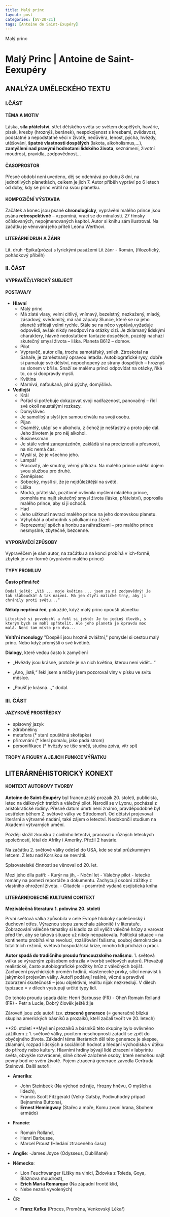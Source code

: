 ```yaml
---
title: Malý princ
layout: post
categories: [SV-20-21]
tags: [Antoine de Saint-Exupéry]
---
```


Malý princ

# Malý Princ | Antoine de Saint-Eexupéry

## ANALÝZA UMĚLECKÉHO TEXTU

### I.ČÁST

#### TÉMA A MOTIV

Láska, **síla přátelství**, střet dětského světa se světem dospělých, havárie, písek, kresby (hroznýš, beránek), nespokojenost s kresbami, zvědavost, podstatné a nepodstatné věci v životě, nedůvěra, lenost, pýcha, hvězdy, utěšování, **špatné vlastnosti dospělých** (lakota, alkoholismus,...), **zamyšlení nad pravými hodnotami lidského života**, seznámení, životní moudrost, pravidla, zodpovědnost...

#### ČASOPROSTOR

Přesné období není uvedeno, děj se odehrává po dobu 8 dní, na
jednotlivých planetkách, celkem je jich 7. Autor příběh vypráví po 6
letech od doby, kdy se princ vrátil na svou planetku.

#### KOMPOZIČNÍ VÝSTAVBA

Začátek a konec jsou psané **chronologicky**, vyprávění malého prince jsou
psána **retrospektivně** – vzpomíná, vrací se do minulosti. 27 římsky
očíslovaných, nepojmenovaných kapitol. Autor si knihu sám ilustroval.
Na začátku je věnování jeho příteli Leónu Werthovi.

#### LITERÁRNÍ DRUH A ŽÁNR

Lit. druh -Epika(próza) s lyrickými pasážemi
Lit žánr - Román, (filozofický, pohádkový příběh)

### II. ČÁST

#### VYPRAVĚČ/LYRICKÝ SUBJECT

#### POSTAVA/Y

- **Hlavní**
    - Malý princ
    - Má zlaté vlasy, velmi citlivý, vnímavý, bezelstný, nezkažený,
        mladý, zásadový, svědomitý, má rád západy Slunce, které se na
        jeho planetě střídají velmi rychle. Stále se na něco
        vyptává,vyžaduje odpovědi, avšak nikdy neodpoví na otázky
        cizí. Je zklamaný lidskými charaktery, hlavně nedostatkem
        fantazie dospělých, později nachází skutečný smysl života –
        liška. Planeta B612 – domov.
    - Pilot
    - Vypravěč, autor díla, trochu samotářský, snílek. Ztroskotal na
        Sahaře, je zaměstnaný opravou letadla. Autobiografické rysy,
        dobře si pamatuje své dětství, nepochopený ze strany dospělých
        – hroznýš se slonem v břiše. Snaží se malému princi odpovídat
        na otázky, říká to, co si doopravdy myslí.
    - Květina
    - Marnivá, nafoukaná, plná pýchy, domýšlivá.
- **Vedlejší**
    - Král
    - Pořád si potřebuje dokazovat svoji nadřazenost, panovačný – řídí
        své okolí neustálými rozkazy.
    - Domýšlivec
    - Je samolibý a slyší jen samou chválu na svoji osobu.
    - Pijan
    - Osamělý, utápí se v alkoholu, z čehož je nešťastný a proto pije
        dál. Jeho životem je pro něj alkohol.
    - Businessman
    - Je stále velmi zaneprázdněn, zakládá si na preciznosti a
        přesnosti, na nic nemá čas.
    - Myslí si, že je všechno jeho.
    - Lampář
    - Pracovitý, ale smutný, věrný příkazu. Na malého prince udělal
        dojem svou službou pro druhé.
    - Zeměpisec
    - Sobecký, myslí si, že je nejdůležitější na světě.
    - Liška
    - Modrá, přátelská, pozitivně ovlivnila myšlení mladého prince,
        pomohla mu najít skutečný smysl života (láska, přátelství),
        poprosila malého prince, aby si ji ochočil.
    - Had
    - Jeho uštknutí navrací malého prince na jeho domovskou planetu.
    - Výhybkář a obchodník s pilulkami na žízeň
    - Reprezentují spěch a honbu za náhražkami – pro malého prince
        nesmyslné, zbytečné, bezcenné.

#### VYPORÁVĚCÍ ZPŮSOBY

Vypravěčem je sám autor, na začátku a na konci probíhá v ich-formě,
zbytek je v er-formě (vyprávění malého prince)

#### TYPY PROMLUV

**Často přímá řeč**

    Dodal ještě: „Víš ... moje květina ... jsem za ni zodpovědný! Je
    tak slaboučká! A tak naivní. Má jen čtyři maličké trny, aby ji
    chránily proti světu...“

**Někdy nepřímá řeč**, pokaždé, když malý princ opouští planetku

    Lítostivě si povzdechl a řekl si ještě: Je to jediný člověk, s
    kterým bych se mohl spřátelit. Ale jeho planeta je opravdu moc
    malá. Není tam místo pro dva...

**Vnitřní monology** 
    "Dospělí jsou hrozně zvláštní," pomyslel si cestou
    malý princ. Nebo když přemýšlí o své květině.

**Dialogy**, které vedou často k zamyšlení

- „Hvězdy jsou krásné, protože je na nich květina, kterou není
  vidět...“

- „Ano, jistě,“ řekl jsem a mlčky jsem pozoroval vlny v písku ve
  svitu měsíce.

- „Poušť je krásná...,“ dodal.

### III. ČÁST

#### JAZYKOVÉ PROSTŘEDKY

- spisovný jazyk
- zdrobněliny
- metafora (\* stará opuštěná skořápka)
- přirovnání (\* klesl pomalu, jako padá strom)
- personifikace (\* hvězdy se tiše smějí, studna zpívá, vítr spí)

#### TROPY A FIGURY A JEJICH FUNKCE VÝŇATKU

## LITERÁRNÉHISTORICKÝ KONEXT

#### KONTEXT AUTOROVY TVORBY

**Antoine de Saint-Exupéry** byl francouzský prozaik 20. století,
publicista, letec na dálkových tratích a válečný pilot. Narodil se v
Lyonu, pocházel z aristokratické rodiny. Přesné datum úmrtí není známo,
pravděpodobně byl sestřelen během 2. světové války ve Středomoří. Od
dětství projevoval literární a výtvarné nadání, také zájem o letectví.
Nedokončil studium na Akademii výtvarných umění.

Později složil zkoušku z civilního letectví, pracoval u různých
leteckých společností, létal do Afriky i Ameriky. Přežil 2 havárie.

Na začátku 2. světové války odešel do USA, kde se stal průzkumným
letcem. Z letu nad Korsikou se nevrátil.

Spisovatelské činnosti se věnoval od 20. let.

Mezi jeho díla patří: - Kurýr na jih, - Noční let - Válečný pilot -
letecké romány na pomezí reportáže a dokumentu. Zachycují osobní zážitky
z vlastního ohrožení života. - Citadela – posmrtně vydaná esejistická
kniha

#### LITERÁRNÍ/OBECNĚ KULTURNÍ CONTEXT

**Meziválečná literatura 1. polovina 20. století**

První světová válka způsobila v celé Evropě hluboký společenský i duchovní
otřes. Výraznou stopu zanechala zákonitě i v literatuře. Zobrazování
válečné tématiky si kladlo za cíl vylíčit válečné hrůzy a varovat před
tím, aby se taková situace už nikdy neopakovala. Politická situace – na
kontinentu probíhá vlna revolucí, rozšiřování fašismu, souboj demokracie
a totalitních režimů, světová hospodářská krize, mnoho lidí přichází o
práci.

**Autor spadá do tradičního proudu francouzského realismu**. 1. světová
válka se výrazným způsobem odrazila v tvorbě světových autorů. Převažují
realistické, často autobiografické prožitky hrůz z válečných bojišť.
Zachycení psychických proměn hrdinů, vlastenecké prvky, sílící nenávist
k jakýmkoli projevům války. Autoři podávají reálné, věcné a pravdivé
zobrazení skutečnosti – jsou objektivní, realitu nijak nezkreslují. V
dílech typizace = v dílech vystupují určité typy lidí.

Do tohoto proudu spadá dále: Henri Barbusse (FR) - Oheň Romain Rolland
(FR) - Petr a Lucie, Dobrý člověk ještě žije

Zároveň jsou zde autoři tzv. **ztracené generace** (= generačně blízká
skupina amerických básníků a prozaiků, kteří začali tvořit ve 20. letech)

**20. století **Myšlení prozaiků a básníků této skupiny bylo ovlivněno
zážitkem z 1. světové války, pocitem neschopnosti zařadit se zpět do
obyčejného života. Základní téma literárních děl této generace je
skepse, zklamání, rozpad lidských a sociálních hodnot a hledání
východiska v útěku do přírody nebo kultury. Hlavními hrdiny bývají lidé
ztracení v labyrintu světa, obvykle rozvrácené, silně citově založené
osoby, které nemohou najít pevný bod ve svém životě. Pojem ztracená
generace zavedla Gertruda Steinová. Další autoři:

- **Amerika**:
  - John Steinbeck (Na východ od ráje, Hrozny hněvu, O myších a
    lidech),
  - Francis Scott Fitzgerald (Velký Gatsby, Podivuhodný případ
    Bejnamina Buttona),
  - **Ernest Hemingway** (Stařec a moře, Komu zvoní
    hrana, Sbohem armádo)

- **Francie**:
  - Romain Rolland,
  - Henri Barbusse,
  - Marcel Proust (Hledání
    ztraceného času)

- **Anglie**:
  -James Joyce (Odysseus, Dubliňané)

- **Německo**: 
    - Lion Feuchtwanger (Lišky na vinici, Židovka z Toleda, Goya,
  Bláznova moudrost), 
    - **Erich Maria Remarque** (Na západní frontě
  klid, 
    - Nebe nezná vyvolených)

- ČR: 
    - **Franz Kafka** (Proces, Proměna, Venkovský Lékař)
